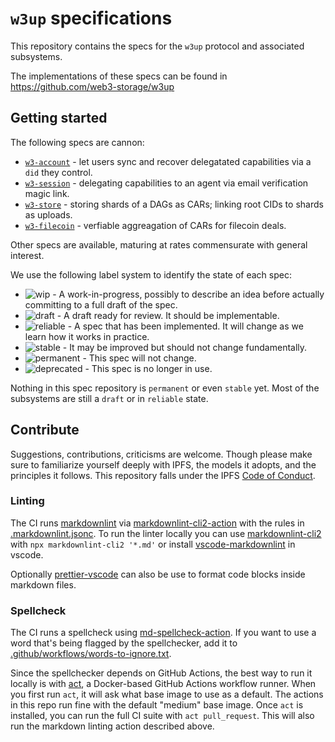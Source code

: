 # `w3up` specifications

This repository contains the specs for the `w3up` protocol and associated subsystems.

The implementations of these specs can be found in <https://github.com/web3-storage/w3up>

## Getting started

The following specs are cannon:

- [`w3-account`](./w3-account.md) - let users sync and recover delegatated capabilities via a `did` they control.
- [`w3-session`](./w3-session.md) - delegating capabilities to an agent via email verification magic link.
- [`w3-store`](./w3-store.md) - storing shards of a DAGs as CARs; linking root CIDs to shards as uploads.
- [`w3-filecoin`](./w3-filecoin.md) - verfiable aggreagation of CARs for filecoin deals.

Other specs are available, maturing at rates commensurate with general interest.

We use the following label system to identify the state of each spec:

- ![wip](https://img.shields.io/badge/status-wip-orange.svg?style=flat-square) - A work-in-progress, possibly to describe an idea before actually committing to a full draft of the spec.
- ![draft](https://img.shields.io/badge/status-draft-yellow.svg?style=flat-square) - A draft ready for review. It should be implementable.
- ![reliable](https://img.shields.io/badge/status-reliable-green.svg?style=flat-square) - A spec that has been implemented. It will change as we learn how it works in practice.
- ![stable](https://img.shields.io/badge/status-stable-brightgreen.svg?style=flat-square) - It may be improved but should not change fundamentally.
- ![permanent](https://img.shields.io/badge/status-permanent-blue.svg?style=flat-square) - This spec will not change.
- ![deprecated](https://img.shields.io/badge/status-deprecated-red.svg?style=flat-square) - This spec is no longer in use.

Nothing in this spec repository is `permanent` or even `stable` yet. Most of the subsystems are still a `draft` or in `reliable` state.

## Contribute

Suggestions, contributions, criticisms are welcome. Though please make sure to familiarize yourself deeply with IPFS, the models it adopts, and the principles it follows.
This repository falls under the IPFS [Code of Conduct](https://github.com/ipfs/community/blob/master/code-of-conduct.md).

### Linting

The CI runs [markdownlint](https://github.com/DavidAnson/markdownlint) via [markdownlint-cli2-action](https://github.com/marketplace/actions/markdownlint-cli2-action) with the rules in [.markdownlint.jsonc](.markdownlint.jsonc). To run the linter locally you can use [markdownlint-cli2](https://github.com/DavidAnson/markdownlint-cli2) with `npx markdownlint-cli2 '*.md'` or install [vscode-markdownlint](https://marketplace.visualstudio.com/items?itemName=DavidAnson.vscode-markdownlint) in vscode.

Optionally [prettier-vscode](https://github.com/prettier/prettier-vscode) can also be use to format code blocks inside markdown files.

### Spellcheck

The CI runs a spellcheck using [md-spellcheck-action](https://github.com/matheus23/md-spellcheck-action). If you want to use a word that's being flagged by the spellchecker, add it to [.github/workflows/words-to-ignore.txt](./.github/workflows/words-to-ignore.txt).

Since the spellchecker depends on GitHub Actions, the best way to run it locally is with [act](https://github.com/nektos/act), a Docker-based GitHub Actions workflow runner. When you first run `act`, it will ask what base image to use as a default. The actions in this repo run fine with the default "medium" base image. Once `act` is installed, you can run the full CI suite with `act pull_request`. This will also run the markdown linting action described above.
